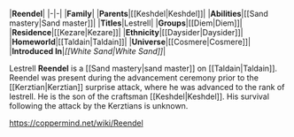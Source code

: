 |**Reendel**|
|-|-|
|**Family**|
|**Parents**|[[Keshdel\|Keshdel]]|
|**Abilities**|[[Sand mastery\|Sand master]]|
|**Titles**|Lestrell|
|**Groups**|[[Diem\|Diem]]|
|**Residence**|[[Kezare\|Kezare]]|
|**Ethnicity**|[[Daysider\|Daysider]]|
|**Homeworld**|[[Taldain\|Taldain]]|
|**Universe**|[[Cosmere\|Cosmere]]|
|**Introduced In**|*[[White Sand\|White Sand]]*|

Lestrell **Reendel** is a [[Sand mastery\|sand master]] on [[Taldain\|Taldain]].
Reendel was present during the advancement ceremony prior to the [[Kerztian\|Kerztian]] surprise attack, where he was advanced to the rank of lestrell. He is the son of the craftsman [[Keshdel\|Keshdel]]. His survival following the attack by the Kerztians is unknown.



https://coppermind.net/wiki/Reendel